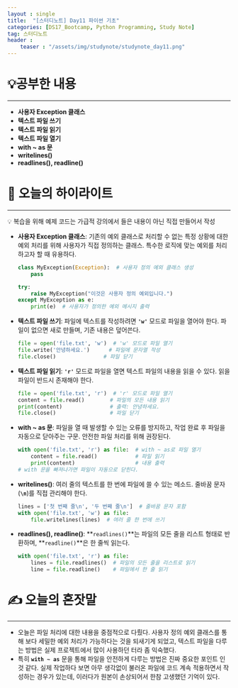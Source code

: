 ```yaml
---
layout : single
title:  "[스터디노트] Day11 파이썬 기초"
categories: [DS17_Bootcamp, Python Programming, Study Note]
tag: 스터디노트
header :
    teaser : "/assets/img/studynote/studynote_day11.png"
---
```



# 💡공부한 내용

---

- **사용자 Exception 클래스**
- **텍스트 파일 쓰기**
- **텍스트 파일 읽기**
- **텍스트 파일 열기**
- **with ~ as 문**
- **writelines()**
- **readlines(), readline()**

# 📝 오늘의 하이라이트

---

<aside>
💡 복습을 위해 예제 코드는 가급적 강의에서 들은 내용이 아닌 직접 만들어서 작성

</aside>

- **사용자 Exception 클래스**: 기존의 예외 클래스로 처리할 수 없는 특정 상황에 대한 예외 처리를 위해 사용자가 직접 정의하는 클래스. 특수한 로직에 맞는 예외를 처리하고자 할 때 유용하다.
    
    ```python
    class MyException(Exception):  # 사용자 정의 예외 클래스 생성
        pass
    
    try:
        raise MyException("이것은 사용자 정의 예외입니다.")
    except MyException as e:
        print(e)  # 사용자가 정의한 예외 메시지 출력
    ```
    
- **텍스트 파일 쓰기**: 파일에 텍스트를 작성하려면 **`'w'`** 모드로 파일을 열어야 한다. 파일이 없으면 새로 만들며, 기존 내용은 덮어쓴다.
    
    ```python
    file = open('file.txt', 'w')  # 'w' 모드로 파일 열기
    file.write('안녕하세요.')      # 파일에 문자열 작성
    file.close()               # 파일 닫기
    ```
    
- **텍스트 파일 읽기**: **`'r'`** 모드로 파일을 열면 텍스트 파일의 내용을 읽을 수 있다. 읽을 파일이 반드시 존재해야 한다.
    
    ```python
    file = open('file.txt', 'r')  # 'r' 모드로 파일 열기
    content = file.read()        # 파일의 모든 내용 읽기
    print(content)               # 출력: 안녕하세요.
    file.close()                 # 파일 닫기
    ```
    
- **with ~ as 문**: 파일을 열 때 발생할 수 있는 오류를 방지하고, 작업 완료 후 파일을 자동으로 닫아주는 구문. 안전한 파일 처리를 위해 권장된다.
    
    ```python
    with open('file.txt', 'r') as file:  # with ~ as로 파일 열기
        content = file.read()            # 파일 읽기
        print(content)                   # 내용 출력
    # with 문을 빠져나가면 파일이 자동으로 닫힌다.
    ```
    
- **writelines()**: 여러 줄의 텍스트를 한 번에 파일에 쓸 수 있는 메소드. 줄바꿈 문자(**`\n`**)를 직접 관리해야 한다.
    
    ```python
    lines = ['첫 번째 줄\n', '두 번째 줄\n']  # 줄바꿈 문자 포함
    with open('file.txt', 'w') as file:
        file.writelines(lines)  # 여러 줄 한 번에 쓰기
    ```
    
- **readlines(), readline()**: **`readlines()`**는 파일의 모든 줄을 리스트 형태로 반환하며, **`readline()`**은 한 줄씩 읽는다.
    
    ```python
    with open('file.txt', 'r') as file:
        lines = file.readlines()  # 파일의 모든 줄을 리스트로 읽기
        line = file.readline()    # 파일에서 한 줄 읽기
    ```
    

# ✍️ 오늘의 혼잣말

---

- 오늘은 파일 처리에 대한 내용을 중점적으로 다뤘다. 사용자 정의 예외 클래스를 통해 보다 세밀한 예외 처리가 가능하다는 것을 되새기게 되었고, 텍스트 파일을 다루는 방법은 실제 프로젝트에서 많이 사용하던 터라 좀 익숙했다.
- 특히 **`with ~ as`** 문을 통해 파일을 안전하게 다루는 방법은 진짜 중요한 포인트 인것 같다. 실제 작업하다 보면 아무 생각없이 불러온 파일에 코드 계속 적용하면서 작성하는 경우가 있는데, 이러다가 원본이 손상되어서 한참 고생했던 기억이 있다.